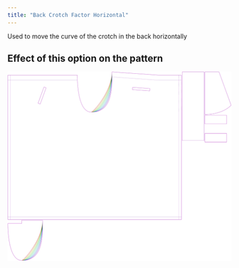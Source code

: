 ```yaml
---
title: "Back Crotch Factor Horizontal"
---
```


Used to move the curve of the crotch in the back horizontally

## Effect of this option on the pattern

![This image shows the effect of this option by superimposing several variants that have a different value for this option](waralee_crotchfactorbackhor_sample.svg "Effect of this option on the pattern")
